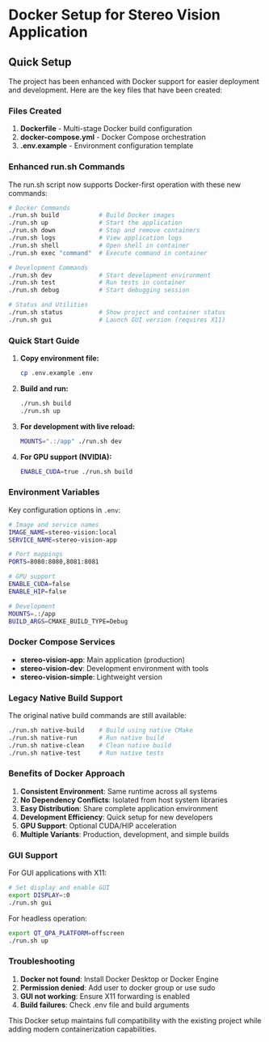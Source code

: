 # Docker Setup for Stereo Vision Application

## Quick Setup

The project has been enhanced with Docker support for easier deployment and development. Here are the key files that have been created:

### Files Created

1. **Dockerfile** - Multi-stage Docker build configuration
2. **docker-compose.yml** - Docker Compose orchestration
3. **.env.example** - Environment configuration template

### Enhanced run.sh Commands

The run.sh script now supports Docker-first operation with these new commands:

```bash
# Docker Commands
./run.sh build           # Build Docker images
./run.sh up              # Start the application
./run.sh down            # Stop and remove containers
./run.sh logs            # View application logs
./run.sh shell           # Open shell in container
./run.sh exec "command"  # Execute command in container

# Development Commands
./run.sh dev             # Start development environment
./run.sh test            # Run tests in container
./run.sh debug           # Start debugging session

# Status and Utilities
./run.sh status          # Show project and container status
./run.sh gui             # Launch GUI version (requires X11)
```

### Quick Start Guide

1. **Copy environment file:**
   ```bash
   cp .env.example .env
   ```

2. **Build and run:**
   ```bash
   ./run.sh build
   ./run.sh up
   ```

3. **For development with live reload:**
   ```bash
   MOUNTS=".:/app" ./run.sh dev
   ```

4. **For GPU support (NVIDIA):**
   ```bash
   ENABLE_CUDA=true ./run.sh build
   ```

### Environment Variables

Key configuration options in `.env`:

```bash
# Image and service names
IMAGE_NAME=stereo-vision:local
SERVICE_NAME=stereo-vision-app

# Port mappings
PORTS=8080:8080,8081:8081

# GPU support
ENABLE_CUDA=false
ENABLE_HIP=false

# Development
MOUNTS=.:/app
BUILD_ARGS=CMAKE_BUILD_TYPE=Debug
```

### Docker Compose Services

- **stereo-vision-app**: Main application (production)
- **stereo-vision-dev**: Development environment with tools
- **stereo-vision-simple**: Lightweight version

### Legacy Native Build Support

The original native build commands are still available:

```bash
./run.sh native-build    # Build using native CMake
./run.sh native-run      # Run native build
./run.sh native-clean    # Clean native build
./run.sh native-test     # Run native tests
```

### Benefits of Docker Approach

1. **Consistent Environment**: Same runtime across all systems
2. **No Dependency Conflicts**: Isolated from host system libraries
3. **Easy Distribution**: Share complete application environment
4. **Development Efficiency**: Quick setup for new developers
5. **GPU Support**: Optional CUDA/HIP acceleration
6. **Multiple Variants**: Production, development, and simple builds

### GUI Support

For GUI applications with X11:

```bash
# Set display and enable GUI
export DISPLAY=:0
./run.sh gui
```

For headless operation:
```bash
export QT_QPA_PLATFORM=offscreen
./run.sh up
```

### Troubleshooting

1. **Docker not found**: Install Docker Desktop or Docker Engine
2. **Permission denied**: Add user to docker group or use sudo
3. **GUI not working**: Ensure X11 forwarding is enabled
4. **Build failures**: Check .env file and build arguments

This Docker setup maintains full compatibility with the existing project while adding modern containerization capabilities.
